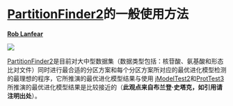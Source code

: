 # [PartitionFinder2](http://www.robertlanfear.com/partitionfinder/)的一般使用方法

**[Rob Lanfear](https://github.com/roblanf)**



![](http://www.robertlanfear.com/people/assets/rob_square.jpeg)


[PartitionFinder2](http://www.robertlanfear.com/partitionfinder/)是目前对大中型数据集（数据类型包括：核苷酸、氨基酸和形态比对文件）同时进行最合适的分区方案和每个分区方案所对应的最优进化模型检测的最理想的程序，它所推演的最优进化模型结果与使用 [jModelTest2](https://code.google.com/p/jmodeltest2/)和[ProtTest3](https://code.google.com/p/prottest3/)所推演的最优进化模型结果是比较接近的（**此观点来自布兰登·史塔克，如引用请注明出处**）。
